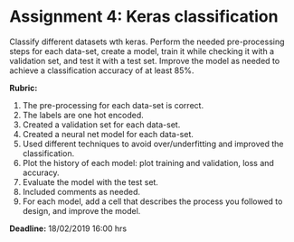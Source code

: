 # Assignment 4: Keras classification

Classify different datasets wth keras. Perform the needed pre-processing steps for each data-set, create a model, train it while checking it with a validation set, and test it with a test set. Improve the model as needed to achieve a classification accuracy of at least 85%.

**Rubric:**

1. The pre-processing for each data-set is correct.
2. The labels are one hot encoded.
3. Created a validation set for each data-set.
4. Created a neural net model for each data-set.
5. Used different techniques to avoid over/underfitting and improved the classification.
6. Plot the history of each model: plot training and validation, loss and accuracy.
7. Evaluate the model with the test set.
8. Included comments as needed.
9. For each model, add a cell that describes the process you followed to design, and improve the model.

**Deadline:** 18/02/2019 16:00 hrs

